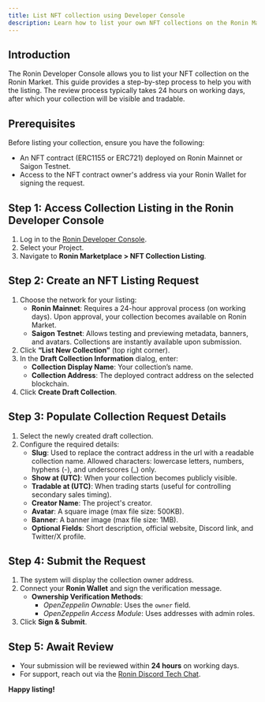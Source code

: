 ```yaml
---
title: List NFT collection using Developer Console
description: Learn how to list your own NFT collections on the Ronin Market by using the Ronin Developer Console.
---
```



## Introduction
The Ronin Developer Console allows you to list your NFT collection on the Ronin Market. This guide provides a step-by-step process to help you with the listing. The review process typically takes 24 hours on working days, after which your collection will be visible and tradable.

## Prerequisites
Before listing your collection, ensure you have the following:
- An NFT contract (ERC1155 or ERC721) deployed on Ronin Mainnet or Saigon Testnet.
- Access to the NFT contract owner's address via your Ronin Wallet for signing the request.

## Step 1: Access Collection Listing in the Ronin Developer Console
1. Log in to the [Ronin Developer Console](https://developers.roninchain.com/).
2. Select your Project.
3. Navigate to **Ronin Marketplace > NFT Collection Listing**.

## Step 2: Create an NFT Listing Request
1. Choose the network for your listing:
   - **Ronin Mainnet**: Requires a 24-hour approval process (on working days). Upon approval, your collection becomes available on Ronin Market.
   - **Saigon Testnet**: Allows testing and previewing metadata, banners, and avatars. Collections are instantly available upon submission.
2. Click **“List New Collection”** (top right corner).
3. In the **Draft Collection Information** dialog, enter:
   - **Collection Display Name**: Your collection’s name.
   - **Collection Address**: The deployed contract address on the selected blockchain.
4. Click **Create Draft Collection**.

## Step 3: Populate Collection Request Details
1. Select the newly created draft collection.
2. Configure the required details:
   - **Slug**: Used to replace the contract address in the url with a readable collection name. Allowed characters: lowercase letters, numbers, hyphens (-), and underscores (_) only.
   - **Show at (UTC)**: When your collection becomes publicly visible.
   - **Tradable at (UTC)**: When trading starts (useful for controlling secondary sales timing).
   - **Creator Name**: The project's creator.
   - **Avatar**: A square image (max file size: 500KB).
   - **Banner**: A banner image (max file size: 1MB).
   - **Optional Fields**: Short description, official website, Discord link, and Twitter/X profile.

## Step 4: Submit the Request
1. The system will display the collection owner address.
2. Connect your **Ronin Wallet** and sign the verification message.
   - **Ownership Verification Methods**:
     - *OpenZeppelin Ownable*: Uses the `owner` field.
     - *OpenZeppelin Access Module*: Uses addresses with admin roles.
3. Click **Sign & Submit**.

## Step 5: Await Review
- Your submission will be reviewed within **24 hours** on working days.
- For support, reach out via the [Ronin Discord Tech Chat](https://discord.gg/ronin).

**Happy listing!**

